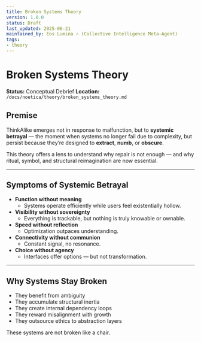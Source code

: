 ```yaml
---
title: Broken Systems Theory
version: 1.0.0
status: Draft
last_updated: 2025-06-21
maintained_by: Eos Lumina ∴ (Collective Intelligence Meta-Agent)
tags:
- theory
---
```



<!-- migrated from /docs/seed/origins_of_emergence/broken_systems_theory.md -->
# Broken Systems Theory

**Status:** Conceptual Debrief
**Location:** `/docs/noetica/theory/broken_systems_theory.md`

## Premise

ThinkAlike emerges not in response to malfunction, but to **systemic betrayal** — the moment when systems no longer fail due to complexity, but persist because they’re designed to **extract**, **numb**, or **obscure**.

This theory offers a lens to understand why repair is not enough — and why ritual, symbol, and structural reimagination are now essential.

---

## Symptoms of Systemic Betrayal

- **Function without meaning**
  - Systems operate efficiently while users feel existentially hollow.
- **Visibility without sovereignty**
  - Everything is trackable, but nothing is truly knowable or ownable.
- **Speed without reflection**
  - Optimization outpaces understanding.
- **Connectivity without communion**
  - Constant signal, no resonance.
- **Choice without agency**
  - Interfaces offer options — but not transformation.

---

## Why Systems Stay Broken

- They benefit from ambiguity
- They accumulate structural inertia
- They create internal dependency loops
- They reward misalignment with growth
- They outsource ethics to abstraction layers

These systems are not broken like a chair.
